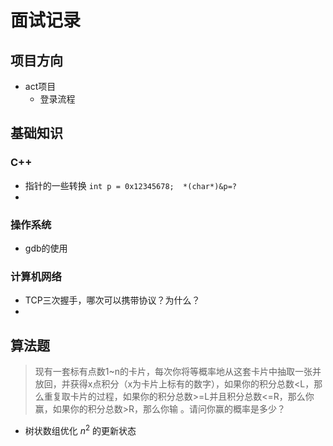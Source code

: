 # 面试记录

## 项目方向

* act项目
  * 登录流程



## 基础知识

### C++

* 指针的一些转换 `int p = 0x12345678;  *(char*)&p=?`
* 

### 操作系统

* gdb的使用

### 计算机网络

- TCP三次握手，哪次可以携带协议？为什么？
- 

## 算法题

> 现有一套标有点数1~n的卡片，每次你将等概率地从这套卡片中抽取一张并放回，并获得x点积分（x为卡片上标有的数字），如果你的积分总数<L，那么重复取卡片的过程，如果你的积分总数>=L并且积分总数<=R，那么你赢，如果你的积分总数>R，那么你输 。请问你赢的概率是多少？

* 树状数组优化 $n^2$ 的更新状态